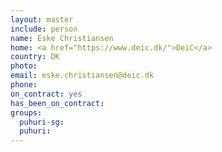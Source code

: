 ```yaml
---
layout: master
include: person
name: Eske Christiansen
home: <a href="https://www.deic.dk/">DeiC</a>
country: DK
photo:
email: eske.christiansen@deic.dk
phone:
on_contract: yes
has_been_on_contract:
groups:
  puhuri-sg:
  puhuri:
---
```

